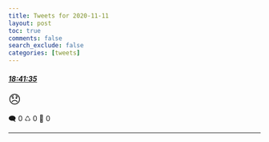 ```yaml
---
title: Tweets for 2020-11-11
layout: post
toc: true
comments: false
search_exclude: false
categories: [tweets]
---
```



#### <a href = "https://twitter.com/deepfates/status/1326701643610660865">*18:41:35*</a>

<font size="5">😞</font>



🗨️ 0 ♺ 0 🤍  0   

---
    
            
